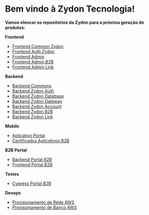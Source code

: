 # Bem vindo à Zydon Tecnologia!
**Vamos elencar os repositórios da Zydon para a próxima geração de produtos:**

**Frontend**

- [Frontend Common Zydon](https://github.com/zydontecnologia/common-react)
- [Frontend Auth Zydon](https://github.com/zydontecnologia/auth-react)
- [Frontend Admin](https://github.com/zydontecnologia/host-react)
- [Frontend Admin B2B](https://github.com/zydontecnologia/b2b-react)
- [Frontend Admin Link](https://github.com/zydontecnologia/link-react)

**Backend**
- [Backend Commons](https://github.com/zydontecnologia/commons)
- [Backend Zydon Auth](https://github.com/zydontecnologia/auth-admin)
- [Backend Zydon Database](https://github.com/zydontecnologia/zydon-database)
- [Backend Zydon Gateway](https://github.com/zydontecnologia/zydon-api-gateway)
- [Backend Zydon Account](https://github.com/zydontecnologia/account-admin)
- [Backend Zydon B2B](https://github.com/zydontecnologia/b2b-admin)
- [Backend Zydon Link](https://github.com/zydontecnologia/link-admin)

**Mobile**

- [Aplicativo Portal](https://github.com/zydontecnologia/b2b_mobile)
- [Certificados Aplicativos B2B](https://github.com/zydontecnologia/mobile_certificates)

**B2B Portal**

- [Backend Portal B2B](https://github.com/zydontecnologia/b2b-portal)
- [Frontend Portal B2B](https://github.com/zydontecnologia/b2b-portal-react)

**Testes**

- [Cypress Portal B2B](https://github.com/zydontecnologia/b2b-cypress)

**Devops**

- [Provisionamento de Rede AWS](https://github.com/zydontecnologia/zydon-network-aws)
- [Provisionamento de Banco AWS](https://github.com/zydontecnologia/zydon-postgres-aws)
